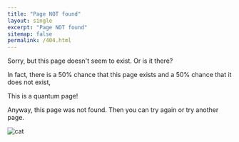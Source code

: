 ```yaml
---
title: "Page NOT found"
layout: single
excerpt: "Page NOT found"
sitemap: false
permalink: /404.html
---
```


Sorry, but this page doesn't seem to exist. Or is it there?

In fact, there is a 50% chance that this page exists and a 50% chance that it does not exist,

This is a quantum page!


Anyway, this page was not found. Then you can try again or try another page.


<img src="{{ site.url }}{{ site.baseurl }}/images/andre.png" alt="cat">

<div id="text"></div>
<div id="imagem"></div>


<script>
var y = Math.floor((Math.random() * 2) + 1);
var greet;
var imgDir;

if (y == 1) {
  greet = "The page exists!";
  imgDir = "/images/andre.png"
} else  {
  greet = "The page does not exists!";
  imgDir = "/images/andre.png"
}
</script>


<script>
document.getElementById("text").innerHTML = greet;

</script>

<script>
document.getElementById("imagem").innerHTML = imgDir;
</script>
